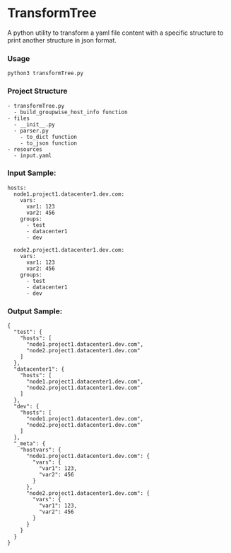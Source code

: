 # TransformTree

A python utility to transform a yaml file content with a specific structure to print another structure in json format.

### Usage

```
python3 transformTree.py
```
### Project Structure

```
- transformTree.py
  - build_groupwise_host_info function
- files
  - __init__.py
  - parser.py
    - to_dict function
    - to_json function
- resources
  - input.yaml  
```


### Input Sample:

``` 
hosts:
  node1.project1.datacenter1.dev.com:
    vars:
      var1: 123
      var2: 456
    groups:
      - test
      - datacenter1
      - dev
      
  node2.project1.datacenter1.dev.com:
    vars:
      var1: 123
      var2: 456
    groups:
      - test
      - datacenter1
      - dev

```      

### Output Sample:

```
{
  "test": {
    "hosts": [
      "node1.project1.datacenter1.dev.com",
      "node2.project1.datacenter1.dev.com"
    ]
  },
  "datacenter1": {
    "hosts": [
      "node1.project1.datacenter1.dev.com",
      "node2.project1.datacenter1.dev.com"
    ]
  },
  "dev": {
    "hosts": [
      "node1.project1.datacenter1.dev.com",
      "node2.project1.datacenter1.dev.com"
    ]
  },
  "_meta": {
    "hostvars": {
      "node1.project1.datacenter1.dev.com": {
        "vars": {
          "var1": 123,
          "var2": 456
        }
      },
      "node2.project1.datacenter1.dev.com": {
        "vars": {
          "var1": 123,
          "var2": 456
        }
      }
    }
  }
}

```